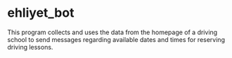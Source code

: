 # ehliyet_bot
This program collects and uses the data from the homepage of a driving school to send messages regarding available dates and times for reserving driving lessons.
